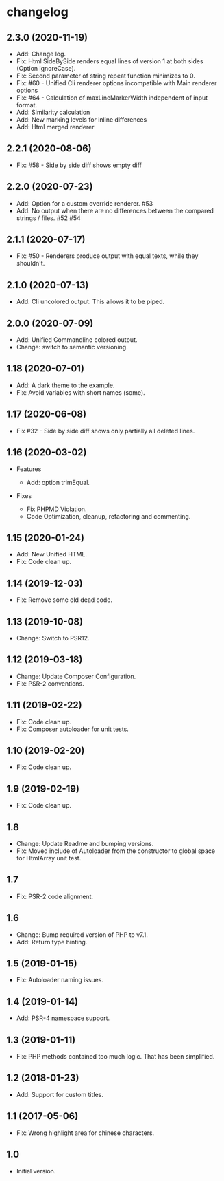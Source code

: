 # changelog

## 2.3.0 (2020-11-19)

- Add: Change log.
- Fix: Html SideBySide renders equal lines of version 1 at both sides (Option ignoreCase).
- Fix: Second parameter of string repeat function minimizes to 0.
- Fix: #60 - Unified Cli renderer options incompatible with Main renderer options
- Fix: #64 - Calculation of maxLineMarkerWidth independent of input format.
- Add: Similarity calculation
- Add: New marking levels for inline differences
- Add: Html merged renderer

## 2.2.1 (2020-08-06)

- Fix: #58 - Side by side diff shows empty diff

## 2.2.0 (2020-07-23)

- Add: Option for a custom override renderer. #53
- Add: No output when there are no differences between the compared strings / files. #52 #54

## 2.1.1 (2020-07-17)

- Fix: #50 - Renderers produce output with equal texts, while they shouldn't.

## 2.1.0 (2020-07-13)

- Add: Cli uncolored output. This allows it to be piped.

## 2.0.0 (2020-07-09)

- Add: Unified Commandline colored output.
- Change: switch to semantic versioning.

## 1.18 (2020-07-01)

- Add: A dark theme to the example.
- Fix: Avoid variables with short names (some).

## 1.17 (2020-06-08)

- Fix #32 - Side by side diff shows only partially all deleted lines.

## 1.16 (2020-03-02)

- Features
    - Add: option trimEqual.

- Fixes
    - Fix PHPMD Violation.
    - Code Optimization, cleanup, refactoring and commenting.

## 1.15 (2020-01-24)

- Add: New Unified HTML.
- Fix: Code clean up.

## 1.14 (2019-12-03)

- Fix: Remove some old dead code.

## 1.13 (2019-10-08)

- Change: Switch to PSR12.

## 1.12 (2019-03-18)

- Change: Update Composer Configuration.
- Fix: PSR-2 conventions.

## 1.11 (2019-02-22)

- Fix: Code clean up.
- Fix: Composer autoloader for unit tests.

## 1.10 (2019-02-20)

- Fix: Code clean up.

## 1.9 (2019-02-19)

- Fix: Code clean up.

## 1.8

- Change: Update Readme and bumping versions.
- Fix: Moved include of Autoloader from the constructor to global space for HtmlArray unit test.

## 1.7

- Fix: PSR-2 code alignment.

## 1.6

- Change: Bump required version of PHP to v7.1.
- Add: Return type hinting.

## 1.5 (2019-01-15)

- Fix: Autoloader naming issues.

## 1.4 (2019-01-14)

- Add: PSR-4 namespace support.

## 1.3 (2019-01-11)

- Fix: PHP methods contained too much logic. That has been simplified.

## 1.2 (2018-01-23)

- Add: Support for custom titles.

## 1.1 (2017-05-06)

- Fix: Wrong highlight area for chinese characters.

## 1.0 

- Initial version.
